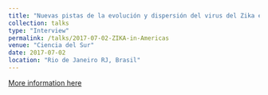```yaml
---
title: "Nuevas pistas de la evolución y dispersión del virus del Zika en América"
collection: talks
type: "Interview"
permalink: /talks/2017-07-02-ZIKA-in-Americas
venue: "Ciencia del Sur"
date: 2017-07-02
location: "Rio de Janeiro RJ, Brasil"
---
```


[More information here](https://cienciadelsur.com/2017/07/02/nuevas-pistas-zika-en-america/)
